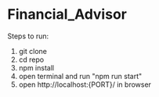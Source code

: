 # Financial_Advisor

Steps to run:
1) git clone
2) cd repo
3) npm install
4) open terminal and run "npm run start"
5) open http://localhost:{PORT}/ in browser 

